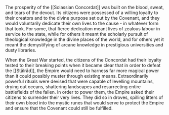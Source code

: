 The prosperity of the [[Solassian Concordat]] was built on the blood, sweat, and tears of the devout. Its citizens were possessed of a willing loyalty to their creators and to the divine purpose set out by the Covenant, and they would voluntarily dedicate their own lives to the cause - in whatever form that took. For some, that fierce dedication meant lives of zealous labour in service to the state, while for others it meant the scholarly pursuit of theological knowledge in the divine places of the world, and for others yet it meant the demystifying of arcane knowledge in prestigious universities and dusty libraries. 

When the Great War started, the citizens of the Concordat had their loyalty tested to their breaking points when it became clear that in order to defeat the [[Stålråd]], the Empire would need to harness far more magical power than it could possibly muster through existing means. Extraordinarily powerful rituals were devised that were capable of levelling mountains, drying out oceans, shattering landscapes and resurrecting entire battlefields of the fallen. In order to power them, the Empire asked their citizens to surrender their very lives. They did so in droves, spilling litters of their own blood into the mystic runes that would serve to protect the Empire and ensure that the Covenant could still be fulfilled.